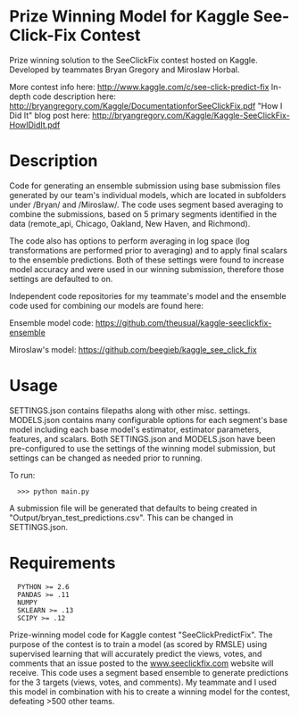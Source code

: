 Prize Winning Model for Kaggle See-Click-Fix Contest
============================================================
Prize winning solution to the SeeClickFix contest hosted on Kaggle.  Developed by teammates Bryan Gregory and Miroslaw Horbal.

More contest info here: http://www.kaggle.com/c/see-click-predict-fix
In-depth code description here:  http://bryangregory.com/Kaggle/DocumentationforSeeClickFix.pdf
"How I Did It" blog post here: http://bryangregory.com/Kaggle/Kaggle-SeeClickFix-HowIDidIt.pdf

Description
=============
Code for generating an ensemble submission using base submission files generated by our team's individual models, which are located in subfolders under /Bryan/ and /Miroslaw/. The code uses segment based averaging to combine the submissions, based on 5 primary segments identified in the data (remote_api, Chicago, Oakland, New Haven, and Richmond). 

The code also has options to perform averaging in log space (log transformations are performed prior to averaging) and to apply final scalars to the ensemble predictions. Both of these settings were found to increase model accuracy and were used in our winning submission, therefore those settings are defaulted to on.

Independent code repositories for my teammate's model and the ensemble code used for combining our models are found here:

Ensemble model code: https://github.com/theusual/kaggle-seeclickfix-ensemble

Miroslaw's model: https://github.com/beegieb/kaggle_see_click_fix

Usage
========
SETTINGS.json contains filepaths along with other misc. settings. 
MODELS.json contains many configurable options for each segment's base model including each base model's estimator, estimator parameters, features, and scalars. 
Both SETTINGS.json and MODELS.json have been pre-configured to use the settings of the winning model submission, but settings can be changed as needed prior to running.

To run:

      >>> python main.py
      
A submission file will be generated that defaults to being created in "Output/bryan_test_predictions.csv".  This can be changed in SETTINGS.json.

Requirements
================
      PYTHON >= 2.6
      PANDAS >= .11
      NUMPY
      SKLEARN >= .13
      SCIPY >= .12




Prize-winning model code for Kaggle contest "SeeClickPredictFix". The purpose of the contest is to train a model (as scored by RMSLE) using supervised learning that will accurately predict the views, votes, and comments that an issue posted to the www.seeclickfix.com website will receive.  This code uses a segment based ensemble to generate predictions for the 3 targets (views, votes, and comments).  My teammate and I used this model in combination with his to create a winning model for the contest, defeating >500 other teams.
